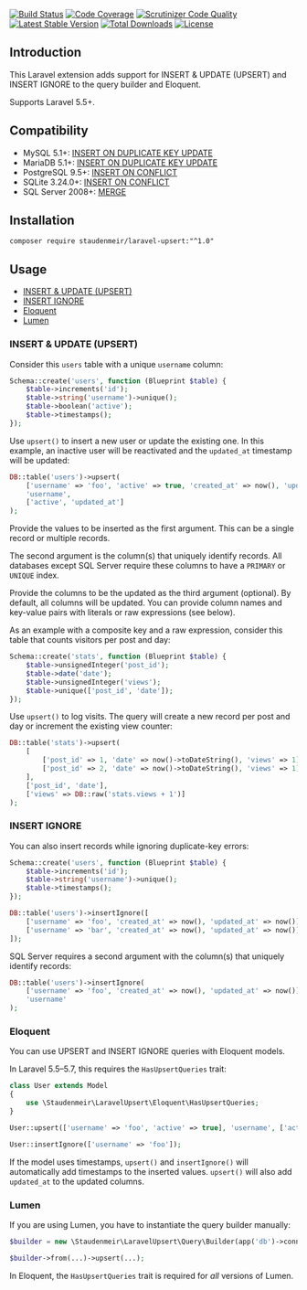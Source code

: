 [![Build Status](https://travis-ci.org/staudenmeir/laravel-upsert.svg?branch=master)](https://travis-ci.org/staudenmeir/laravel-upsert)
[![Code Coverage](https://scrutinizer-ci.com/g/staudenmeir/laravel-upsert/badges/coverage.png?b=master)](https://scrutinizer-ci.com/g/staudenmeir/laravel-upsert/?branch=master)
[![Scrutinizer Code Quality](https://scrutinizer-ci.com/g/staudenmeir/laravel-upsert/badges/quality-score.png?b=master)](https://scrutinizer-ci.com/g/staudenmeir/laravel-upsert/?branch=master)
[![Latest Stable Version](https://poser.pugx.org/staudenmeir/laravel-upsert/v/stable)](https://packagist.org/packages/staudenmeir/laravel-upsert)
[![Total Downloads](https://poser.pugx.org/staudenmeir/laravel-upsert/downloads)](https://packagist.org/packages/staudenmeir/laravel-upsert)
[![License](https://poser.pugx.org/staudenmeir/laravel-upsert/license)](https://packagist.org/packages/staudenmeir/laravel-upsert)

## Introduction
This Laravel extension adds support for INSERT & UPDATE (UPSERT) and INSERT IGNORE to the query builder and Eloquent.

Supports Laravel 5.5+.

## Compatibility

- MySQL 5.1+: [INSERT ON DUPLICATE KEY UPDATE](https://dev.mysql.com/doc/refman/en/insert-on-duplicate.html)
- MariaDB 5.1+: [INSERT ON DUPLICATE KEY UPDATE](https://mariadb.com/kb/en/library/insert-on-duplicate-key-update/) 
- PostgreSQL 9.5+: [INSERT ON CONFLICT](https://www.postgresql.org/docs/current/sql-insert.html#SQL-ON-CONFLICT) 
- SQLite 3.24.0+: [INSERT ON CONFLICT](https://www.sqlite.org/lang_UPSERT.html)
- SQL Server 2008+: [MERGE](https://docs.microsoft.com/sql/t-sql/statements/merge-transact-sql)
 
## Installation

    composer require staudenmeir/laravel-upsert:"^1.0"

## Usage

- [INSERT & UPDATE (UPSERT)](#insert--update-upsert)
- [INSERT IGNORE](#insert-ignore)
- [Eloquent](#eloquent)
- [Lumen](#lumen)

### INSERT & UPDATE (UPSERT)

Consider this `users` table with a unique `username` column:

```php
Schema::create('users', function (Blueprint $table) {
    $table->increments('id');
    $table->string('username')->unique();
    $table->boolean('active');
    $table->timestamps();
});
```

Use `upsert()` to insert a new user or update the existing one. In this example, an inactive user will be reactivated and the `updated_at` timestamp will be updated:

```php
DB::table('users')->upsert(
    ['username' => 'foo', 'active' => true, 'created_at' => now(), 'updated_at' => now()],
    'username',
    ['active', 'updated_at']
);
```

Provide the values to be inserted as the first argument. This can be a single record or multiple records.

The second argument is the column(s) that uniquely identify records. All databases except SQL Server require these columns to have a `PRIMARY` or `UNIQUE` index.

Provide the columns to be the updated as the third argument (optional). By default, all columns will be updated. 
You can provide column names and key-value pairs with literals or raw expressions (see below).

As an example with a composite key and a raw expression, consider this table that counts visitors per post and day:

```php
Schema::create('stats', function (Blueprint $table) {
    $table->unsignedInteger('post_id');
    $table->date('date');
    $table->unsignedInteger('views');
    $table->unique(['post_id', 'date']);
});
```

Use `upsert()` to log visits. The query will create a new record per post and day or increment the existing view counter:

```php
DB::table('stats')->upsert(
    [
        ['post_id' => 1, 'date' => now()->toDateString(), 'views' => 1],
        ['post_id' => 2, 'date' => now()->toDateString(), 'views' => 1],
    ],
    ['post_id', 'date'],
    ['views' => DB::raw('stats.views + 1')]
);
```

### INSERT IGNORE

You can also insert records while ignoring duplicate-key errors:

```php
Schema::create('users', function (Blueprint $table) {
    $table->increments('id');
    $table->string('username')->unique();
    $table->timestamps();
});

DB::table('users')->insertIgnore([
    ['username' => 'foo', 'created_at' => now(), 'updated_at' => now()],
    ['username' => 'bar', 'created_at' => now(), 'updated_at' => now()],
]);
```

SQL Server requires a second argument with the column(s) that uniquely identify records:

```php
DB::table('users')->insertIgnore(
    ['username' => 'foo', 'created_at' => now(), 'updated_at' => now()],
    'username'
);
```

### Eloquent

You can use UPSERT and INSERT IGNORE queries with Eloquent models.

In Laravel 5.5–5.7, this requires the `HasUpsertQueries` trait:

```php
class User extends Model
{
    use \Staudenmeir\LaravelUpsert\Eloquent\HasUpsertQueries;
}

User::upsert(['username' => 'foo', 'active' => true], 'username', ['active']);

User::insertIgnore(['username' => 'foo']);
```

If the model uses timestamps, `upsert()` and `insertIgnore()` will automatically add timestamps to the inserted values. `upsert()` will also add `updated_at` to the updated columns.

### Lumen

If you are using Lumen, you have to instantiate the query builder manually:

```php
$builder = new \Staudenmeir\LaravelUpsert\Query\Builder(app('db')->connection());

$builder->from(...)->upsert(...);
```

In Eloquent, the `HasUpsertQueries` trait is required for *all* versions of Lumen.